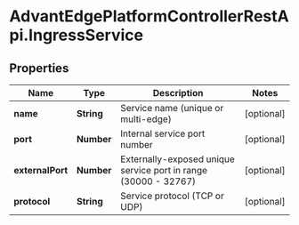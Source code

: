 # AdvantEdgePlatformControllerRestApi.IngressService

## Properties
Name | Type | Description | Notes
------------ | ------------- | ------------- | -------------
**name** | **String** | Service name (unique or multi-edge) | [optional] 
**port** | **Number** | Internal service port number | [optional] 
**externalPort** | **Number** | Externally-exposed unique service port in range (30000 - 32767) | [optional] 
**protocol** | **String** | Service protocol (TCP or UDP) | [optional] 



